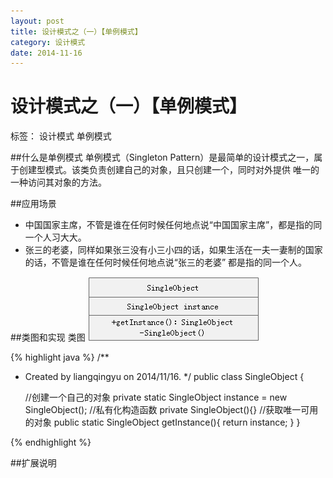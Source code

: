 ```yaml
---
layout: post
title: 设计模式之（一）【单例模式】
category: 设计模式
date: 2014-11-16
---
```


#  设计模式之（一）【单例模式】

标签： 设计模式 单例模式

##什么是单例模式
单例模式（Singleton Pattern）是最简单的设计模式之一，属于创建型模式。该类负责创建自己的对象，且只创建一个，同时对外提供
唯一的一种访问其对象的方法。

##应用场景
>
- 中国国家主席，不管是谁在任何时候任何地点说“中国国家主席”，都是指的同一个人习大大。
- 张三的老婆，同样如果张三没有小三小四的话，如果生活在一夫一妻制的国家的话，不管是谁在任何时候任何地点说“张三的老婆”
都是指的同一个人。

##类图和实现
类图
![单例模式类图](/res/img/blogimg/Singleton.png)

>
{% highlight java %}
/**
 * Created by liangqingyu on 2014/11/16.
 */
public class SingleObject {

    //创建一个自己的对象
    private static SingleObject instance = new SingleObject();
    //私有化构造函数
    private SingleObject(){}
    //获取唯一可用的对象
    public static SingleObject getInstance(){
        return instance;
    }
}

{% endhighlight %}

##扩展说明




